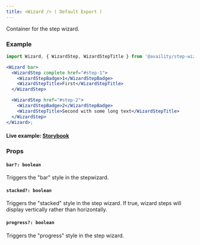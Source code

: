 ```yaml
---
title: <Wizard /> ( Default Export )
---
```


Container for the step wizard.

### Example

```jsx live=true viewCode=true
import Wizard, { WizardStep, WizardStepTitle } from '@availity/step-wizard';

<Wizard bar>
  <WizardStep complete href="#step-1">
    <WizardStepBadge>1</WizardStepBadge>
    <WizardStepTitle>First</WizardStepTitle>
  </WizardStep>

  <WizardStep href="#step-2">
    <WizardStepBadge>2</WizardStepBadge>
    <WizardStepTitle>Second with some long text</WizardStepTitle>
  </WizardStep>
</Wizard>;
```

#### Live example: <a href="https://availity.github.io/availity-react/storybook/?path=/story/components-stepwizard--default"> Storybook</a>

### Props

#### `bar?: boolean`

Triggers the "bar" style in the stepwizard.

#### `stacked?: boolean`

Triggers the "stacked" style in the step wizard. If true, wizard steps will display vertically rather than horizontally.

#### `progress?: boolean`

Triggers the "progress" style in the step wizard.
